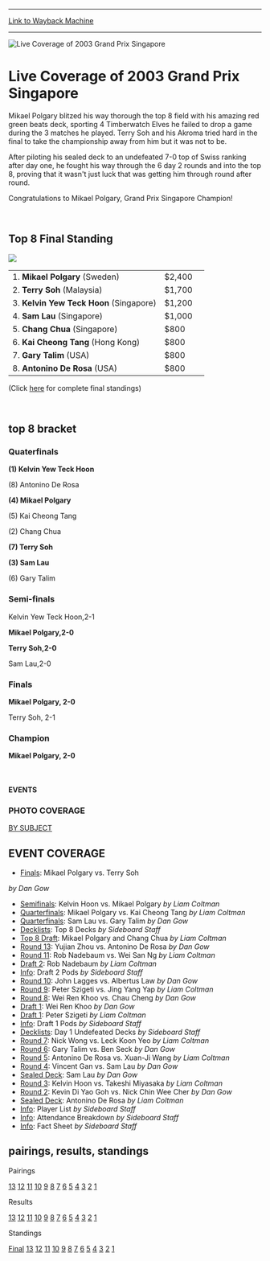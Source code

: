 
---
[Link to Wayback Machine](https://web.archive.org/web/20160303190837/http://magic.wizards.com/en/events/coverage/gpsin03)

[_metadata_:description]:- "Mikael Polgary blitzed his way thorough the top 8 field with his amazing red green beats deck, sporting 4 Timberwatch Elves he failed to drop a game during the 3 matches he played. Terry Soh and his Akroma tried hard in the final to take the championship away from him but it was not to be."
[_metadata_:generator]:- "Drupal 7 (http://drupal.org)"
[_metadata_:node]:- "787236"
[_metadata_:source]:- "div-block-system-main"
[_metadata_:title]:- "Live Coverage of 2003 Grand Prix Singapore"
[_metadata_:wayback_capture_timestamp]:- "2016-03-03 19:08:37"
[_metadata_:wayback_raw_url]:- "https://web.archive.org/web/20160303190837id_/http://magic.wizards.com/en/events/coverage/gpsin03"
[_metadata_:wayback_url]:- "http://magic.wizards.com/en/events/coverage/gpsin03"
---







![Live Coverage of 2003 Grand Prix Singapore](https://media.magic.wizards.com/images/banner/large_1_4.jpg)





Live Coverage of 2003 Grand Prix Singapore
==========================================












Mikael Polgary blitzed his way thorough the top 8 field with his amazing red green beats deck, sporting 4 Timberwatch Elves he failed to drop a game during the 3 matches he played. Terry Soh and his Akroma tried hard in the final to take the championship away from him but it was not to be.


After piloting his sealed deck to an undefeated 7-0 top of Swiss ranking after day one, he fought his way through the 6 day 2 rounds and into the top 8, proving that it wasn't just luck that was getting him through round after round.


Congratulations to Mikael Polgary, Grand Prix Singapore Champion!


 



Top 8 Final Standing
--------------------


![](https://media.magic.wizards.com/image_legacy_migration/sideboard/images/gpsin03/a939.jpg)


|  |  |  |
| --- | --- | --- |
| 1. **Mikael Polgary** (Sweden) | $2,400 |
| 2. **Terry Soh** (Malaysia) | $1,700 |
| 3. **Kelvin Yew Teck Hoon** (Singapore) | $1,200 |
| 4. **Sam Lau** (Singapore) | $1,000 |
| 5. **Chang Chua** (Singapore) | $800 |
| 6. **Kai Cheong Tang** (Hong Kong) | $800 |
| 7. **Gary Talim** (USA) | $800 |
| 8. **Antonino De Rosa** (USA) | $800 |


(Click [here](/en/articles/archive/event-coverage/2003-grand-prix-singapore-final-standings-2003-03-30) for complete final standings)


 

top 8 bracket
-------------





### Quaterfinals





**(1) Kelvin Yew Teck Hoon**




(8) Antonino De Rosa






**(4) Mikael Polgary**




(5) Kai Cheong Tang






(2) Chang Chua




**(7) Terry Soh**






**(3) Sam Lau**




(6) Gary Talim







### Semi-finals





Kelvin Yew Teck Hoon,2-1




**Mikael Polgary,2-0**






**Terry Soh,2-0**




Sam Lau,2-0







### Finals





**Mikael Polgary, 2-0**




Terry Soh, 2-1







### Champion





**Mikael Polgary, 2-0**








 







#### EVENTS


### PHOTO COVERAGE


[BY SUBJECT](/en/articles/archive/event-coverage/2003-grand-prix-singapore-photo-coverage-2003-03-26)









EVENT COVERAGE
--------------



* [Finals](/en/articles/archive/event-coverage/finals-mikael-polgary-vs-terry-soh-2003-03-30): Mikael Polgary vs. Terry Soh

 *by Dan Gow*
* [Semifinals](/en/articles/archive/event-coverage/semifinals-kelvin-hoon-vs-mikael-polgary-2003-03-30): Kelvin Hoon vs. Mikael Polgary
 *by Liam Coltman*
* [Quarterfinals](/en/articles/archive/event-coverage/quarterfinals-mikael-polgary-vs-kai-cheong-tang-2003-03-30): Mikael Polgary vs. Kai Cheong Tang
 *by Liam Coltman*
* [Quarterfinals](/en/articles/archive/event-coverage/quarterfinals-sam-lau-vs-gary-talim-2003-03-30): Sam Lau vs. Gary Talim
 *by Dan Gow*
* [Decklists](/en/articles/archive/event-coverage/top-8-decks-2003-03-30): Top 8 Decks
 *by Sideboard Staff*
* [Top 8 Draft](/en/articles/archive/event-coverage/top-8-draft-mikael-polgary-and-chang-chua-2003-03-30): Mikael Polgary and Chang Chua
 *by Liam Coltman*
* [Round 13](/en/articles/archive/event-coverage/round-13-yujian-zhou-vs-antonino-de-rosa-2003-03-30): Yujian Zhou vs. Antonino De Rosa
 *by Dan Gow*
* [Round 11](/en/articles/archive/event-coverage/round-11-rob-nadebaum-vs-wei-san-ng-2003-03-30): Rob Nadebaum vs. Wei San Ng
 *by Liam Coltman*
* [Draft 2](/en/articles/archive/event-coverage/draft-2-rob-nadebaum-2003-03-30): Rob Nadebaum
 *by Liam Coltman*
* [Info](/en/articles/archive/event-coverage/draft-2-pods-2003-03-29-0): Draft 2 Pods
 *by Sideboard Staff*
* [Round 10](/en/articles/archive/event-coverage/round-10-john-lagges-vs-albertus-law-2003-03-29): John Lagges vs. Albertus Law
 *by Dan Gow*
* [Round 9](/en/articles/archive/event-coverage/round-9-peter-szigeti-vs-jing-yang-yap-2003-03-29): Peter Szigeti vs. Jing Yang Yap
 *by Liam Coltman*
* [Round 8](/en/articles/archive/event-coverage/round-8-wei-ren-khoo-vs-chau-cheng-2003-03-29): Wei Ren Khoo vs. Chau Cheng
 *by Dan Gow*
* [Draft 1](/en/articles/archive/event-coverage/draft-1-wei-ren-khoo-2003-03-29): Wei Ren Khoo
 *by Dan Gow*
* [Draft 1](/en/articles/archive/event-coverage/draft-1-peter-szigeti-2003-03-29): Peter Szigeti
 *by Liam Coltman*
* [Info](/en/articles/archive/event-coverage/draft-1-pods-2003-03-29-0): Draft 1 Pods
 *by Sideboard Staff*
* [Decklists](/en/articles/archive/event-coverage/day-1-undefeated-decks-2003-03-29-0): Day 1 Undefeated Decks
 *by Sideboard Staff*
* [Round 7](/en/articles/archive/event-coverage/round-7-nick-wong-vs-leck-koon-yeo-2003-03-29): Nick Wong vs. Leck Koon Yeo
 *by Liam Coltman*
* [Round 6](/en/articles/archive/event-coverage/round-6-gary-talim-vs-ben-seck-2003-03-29): Gary Talim vs. Ben Seck
 *by Dan Gow*
* [Round 5](/en/articles/archive/event-coverage/round-5-antonino-de-rosa-vs-xuan-ji-wang-2003-03-29): Antonino De Rosa vs. Xuan-Ji Wang
 *by Liam Coltman*
* [Round 4](/en/articles/archive/event-coverage/round-4-vincent-gan-vs-sam-lau-2003-03-29): Vincent Gan vs. Sam Lau
 *by Dan Gow*
* [Sealed Deck](/en/articles/archive/event-coverage/sealed-deck-sam-lau-2003-03-29): Sam Lau
 *by Dan Gow*
* [Round 3](/en/articles/archive/event-coverage/round-3-kelvin-hoon-vs-takeshi-miyasaka-2003-03-29): Kelvin Hoon vs. Takeshi Miyasaka
 *by Liam Coltman*
* [Round 2](/en/articles/archive/event-coverage/round-2-kevin-di-yao-goh-vs-nick-chin-wee-cher-2003-03-28): Kevin Di Yao Goh vs. Nick Chin Wee Cher
 *by Dan Gow*
* [Sealed Deck](/en/articles/archive/event-coverage/sealed-deck-antonino-de-rosa-2003-03-28): Antonino De Rosa
 *by Liam Coltman*
* [Info](/en/articles/archive/event-coverage/2003-grand-prix-singapore-player-list-2003-03-29): Player List
 *by Sideboard Staff*
* [Info](/en/articles/archive/event-coverage/country-breakdown-2003-03-29): Attendance Breakdown
 *by Sideboard Staff*
* [Info](/en/articles/archive/feature/grand-prix-singapore-2003-01-09): Fact Sheet
 *by Sideboard Staff*



pairings, results, standings
----------------------------





Pairings


[13](/en/articles/archive/event-coverage/round-13-pairings-2003-03-30) [12](/en/articles/archive/event-coverage/round-12-pairings-2003-03-30) [11](/en/articles/archive/event-coverage/round-11-pairings-2003-03-29-0) [10](/en/articles/archive/event-coverage/round-10-pairings-2003-03-29-0) [9](/en/articles/archive/event-coverage/round-9-pairings-2003-03-29-0) [8](/en/articles/archive/event-coverage/round-8-pairings-2003-03-29-0) [7](/en/articles/archive/event-coverage/round-7-pairings-2003-03-29-0) [6](/en/articles/archive/event-coverage/round-6-pairings-2003-03-29-0) [5](/en/articles/archive/event-coverage/round-5-pairings-2003-03-29) [4](/en/articles/archive/event-coverage/round-4-pairings-2003-03-29) [3](/en/articles/archive/event-coverage/round-3-pairings-2003-03-29) [2](/en/articles/archive/event-coverage/round-2-pairings-2003-03-28-0) [1](/en/articles/archive/event-coverage/round-1-pairings-2003-03-28-0)




Results


[13](/en/articles/archive/event-coverage/round-13-results-2003-03-30-0) [12](/en/articles/archive/event-coverage/round-12-results-2003-03-30) [11](/en/articles/archive/event-coverage/round-11-results-2003-03-30) [10](/en/articles/archive/event-coverage/round-10-results-2003-03-29-0) [9](/en/articles/archive/event-coverage/round-9-results-2003-03-29-0) [8](/en/articles/archive/event-coverage/round-8-results-2003-03-29-0) [7](/en/articles/archive/event-coverage/round-7-results-2003-03-29-0) [6](/en/articles/archive/event-coverage/round-6-results-2003-03-29-0) [5](/en/articles/archive/event-coverage/round-5-results-2003-03-29-0) [4](/en/articles/archive/event-coverage/round-4-results-2003-03-29) [3](/en/articles/archive/event-coverage/round-3-results-2003-03-29) [2](/en/articles/archive/event-coverage/round-2-results-2003-03-29) [1](/en/articles/archive/event-coverage/round-1-results-2003-03-28-0)




Standings


[Final](/en/articles/archive/event-coverage/2003-grand-prix-singapore-final-standings-2003-03-30) [13](/en/articles/archive/event-coverage/round-13-standings-2003-03-30-0) [12](/en/articles/archive/event-coverage/round-12-standings-2003-03-30) [11](/en/articles/archive/event-coverage/round-11-standings-2003-03-30) [10](/en/articles/archive/event-coverage/round-10-standings-2003-03-29-0) [9](/en/articles/archive/event-coverage/round-9-standings-2003-03-29-0) [8](/en/articles/archive/event-coverage/round-8-standings-2003-03-29-0) [7](/en/articles/archive/event-coverage/round-7-standings-2003-03-29-0) [6](/en/articles/archive/event-coverage/round-6-standings-2003-03-29-0) [5](/en/articles/archive/event-coverage/round-5-standings-2003-03-29-0) [4](/en/articles/archive/event-coverage/round-4-standings-2003-03-29) [3](/en/articles/archive/event-coverage/round-3-standings-2003-03-29) [2](/en/articles/archive/event-coverage/round-2-standings-2003-03-29) [1](/en/articles/archive/event-coverage/round-1-standings-2003-03-28-0)





 

